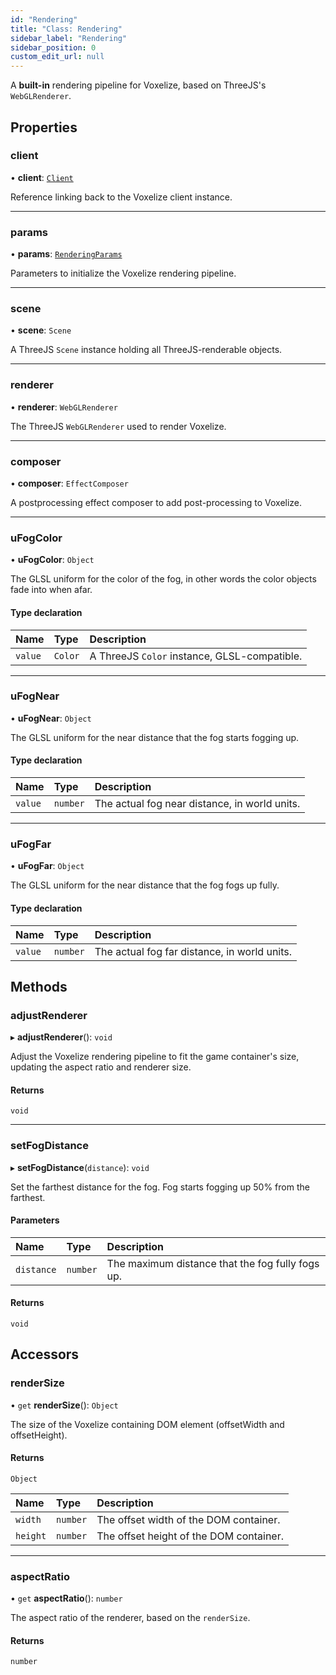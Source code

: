 ```yaml
---
id: "Rendering"
title: "Class: Rendering"
sidebar_label: "Rendering"
sidebar_position: 0
custom_edit_url: null
---
```


A **built-in** rendering pipeline for Voxelize, based on ThreeJS's `WebGLRenderer`.

## Properties

### client

• **client**: [`Client`](Client.md)

Reference linking back to the Voxelize client instance.

___

### params

• **params**: [`RenderingParams`](../modules.md#renderingparams-66)

Parameters to initialize the Voxelize rendering pipeline.

___

### scene

• **scene**: `Scene`

A ThreeJS `Scene` instance holding all ThreeJS-renderable objects.

___

### renderer

• **renderer**: `WebGLRenderer`

The ThreeJS `WebGLRenderer` used to render Voxelize.

___

### composer

• **composer**: `EffectComposer`

A postprocessing effect composer to add post-processing to Voxelize.

___

### uFogColor

• **uFogColor**: `Object`

The GLSL uniform for the color of the fog, in other words the color objects fade into when afar.

#### Type declaration

| Name | Type | Description |
| :------ | :------ | :------ |
| `value` | `Color` | A ThreeJS `Color` instance, GLSL-compatible. |

___

### uFogNear

• **uFogNear**: `Object`

The GLSL uniform for the near distance that the fog starts fogging up.

#### Type declaration

| Name | Type | Description |
| :------ | :------ | :------ |
| `value` | `number` | The actual fog near distance, in world units. |

___

### uFogFar

• **uFogFar**: `Object`

The GLSL uniform for the near distance that the fog fogs up fully.

#### Type declaration

| Name | Type | Description |
| :------ | :------ | :------ |
| `value` | `number` | The actual fog far distance, in world units. |

## Methods

### adjustRenderer

▸ **adjustRenderer**(): `void`

Adjust the Voxelize rendering pipeline to fit the game container's size, updating the
aspect ratio and renderer size.

#### Returns

`void`

___

### setFogDistance

▸ **setFogDistance**(`distance`): `void`

Set the farthest distance for the fog. Fog starts fogging up 50% from the farthest.

#### Parameters

| Name | Type | Description |
| :------ | :------ | :------ |
| `distance` | `number` | The maximum distance that the fog fully fogs up. |

#### Returns

`void`

## Accessors

### renderSize

• `get` **renderSize**(): `Object`

The size of the Voxelize containing DOM element (offsetWidth and offsetHeight).

#### Returns

`Object`

| Name | Type | Description |
| :------ | :------ | :------ |
| `width` | `number` | The offset width of the DOM container. |
| `height` | `number` | The offset height of the DOM container. |

___

### aspectRatio

• `get` **aspectRatio**(): `number`

The aspect ratio of the renderer, based on the `renderSize`.

#### Returns

`number`
